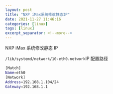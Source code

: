 ```yaml
---
layout: post
title: "NXP iMax系统修改静态IP"
date: 2021-11-27 11:46:16
categories: [linux]
tags: [linux]
excerpt_separator: <!--more-->
---
```

NXP iMax 系统修改静态 IP
<!--more-->

`/lib/systemd/network/10-eth0.network`IP 配置路径

```bash
[Match]
Name=eth0
[Network]
Address=192.168.1.104/24
Gateway=192.168.1.1
```
